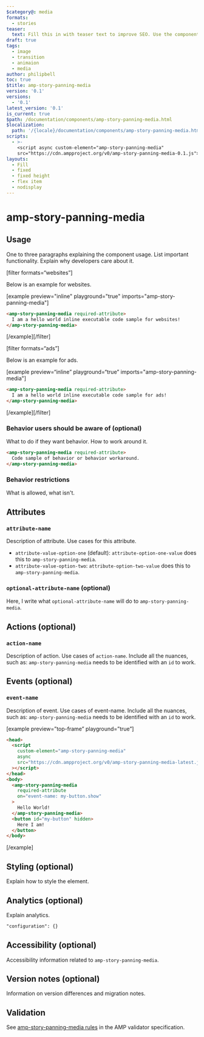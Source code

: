 ```yaml
---
$category@: media
formats:
  - stories
teaser:
  text: Fill this in with teaser text to improve SEO. Use the component description.
draft: true
tags:
  - image
  - transition
  - animaion
  - media
author: philipbell
toc: true
$title: amp-story-panning-media
version: '0.1'
versions:
  - '0.1'
latest_version: '0.1'
is_current: true
$path: /documentation/components/amp-story-panning-media.html
$localization:
  path: '/{locale}/documentation/components/amp-story-panning-media.html'
scripts:
  - >-
    <script async custom-element="amp-story-panning-media"
    src="https://cdn.ampproject.org/v0/amp-story-panning-media-0.1.js"></script>
layouts:
  - Fill
  - fixed
  - fixed height
  - flex item
  - nodisplay
---
```


<!--
  All documentation starts with frontmatter. Front matter organizes documentation on amp.dev
  and improves SEO.
  * Include the relevant category(ies): ads-analytics, dynamic-content, layout, media, presentation, social, personalization
  * List applicable format(s): websites, ads, stories, email
  * Do not include markdown formatting in the frontmatter - plain text and punctionation only!
  * Remove this comment!
-->

<!--
Copyright 2020 The AMP HTML Authors. All Rights Reserved.

Licensed under the Apache License, Version 2.0 (the "License");
you may not use this file except in compliance with the License.
You may obtain a copy of the License at

      http://www.apache.org/licenses/LICENSE-2.0

Unless required by applicable law or agreed to in writing, software
distributed under the License is distributed on an "AS-IS" BASIS,
WITHOUT WARRANTIES OR CONDITIONS OF ANY KIND, either express or implied.
See the License for the specific language governing permissions and
limitations under the License.
-->

# amp-story-panning-media

<!--
  If the component is relevant for more than one format and operates differently between these
  formats, include and filter multiple content blocks and code samples.
-->

## Usage

One to three paragraphs explaining the component usage. List important functionality. Explain why developers care about it.

[filter formats=“websites”]

Below is an example for websites.

[example preview="inline" playground="true" imports="amp-story-panning-media"]

```html
<amp-story-panning-media required-attribute>
  I am a hello world inline executable code sample for websites!
</amp-story-panning-media>
```

[/example][/filter]

<!--
  * [Read more about filtering sections](https://amp.dev/documentation/guides-and-tutorials/contribute/contribute-documentation/formatting/?format=websites#filtering-sections)
  * [Read more about executable code samples](https://amp.dev/documentation/guides-and-tutorials/contribute/contribute-documentation/formatting/?format=websites#preview-code-samples)
 -->

[filter formats=“ads”]

Below is an example for ads.

[example preview=“inline” playground=“true” imports="amp-story-panning-media"]

```html
<amp-story-panning-media required-attribute>
  I am a hello world inline executable code sample for ads!
</amp-story-panning-media>
```

[/example][/filter]

### Behavior users should be aware of (optional)

What to do if they want behavior. How to work around it.

```html
<amp-story-panning-media required-attribute>
  Code sample of behavior or behavior workaround.
</amp-story-panning-media>
```

### Behavior restrictions

What is allowed, what isn't.

## Attributes

### `attribute-name`

Description of attribute. Use cases for this attribute.

- `attribute-value-option-one` (default): `attribute-option-one-value` does this to `amp-story-panning-media`.
- `attribute-value-option-two`: `attribute-option-two-value` does this to `amp-story-panning-media`.

### `optional-attribute-name` (optional)

Here, I write what `optional-attribute-name` will do to `amp-story-panning-media`.

## Actions (optional)

### `action-name`

Description of action. Use cases of `action-name`. Include all the nuances, such as: `amp-story-panning-media` needs to be identified with an `id` to work.

## Events (optional)

### `event-name`

Description of event. Use cases of event-name. Include all the nuances, such as: `amp-story-panning-media` needs to be identified with an `id` to work.

[example preview=”top-frame” playground=”true”]

```html
<head>
  <script
    custom-element="amp-story-panning-media"
    async
    src="https://cdn.ampproject.org/v0/amp-story-panning-media-latest.js"
  ></script>
</head>
<body>
  <amp-story-panning-media
    required-attribute
    on="event-name: my-button.show"
  >
    Hello World!
  </amp-story-panning-media>
  <button id="my-button" hidden>
    Here I am!
  </button>
</body>
```

[/example]

## Styling (optional)

Explain how to style the element.

## Analytics (optional)

Explain analytics.

```html
"configuration": {}
```

## Accessibility (optional)

Accessibility information related to `amp-story-panning-media`.

## Version notes (optional)

Information on version differences and migration notes.

## Validation

See [amp-story-panning-media rules](https://github.com/ampproject/amphtml/blob/master/extensions/amp-story-panning-media/validator-amp-story-panning-media.protoascii) in the AMP validator specification.
